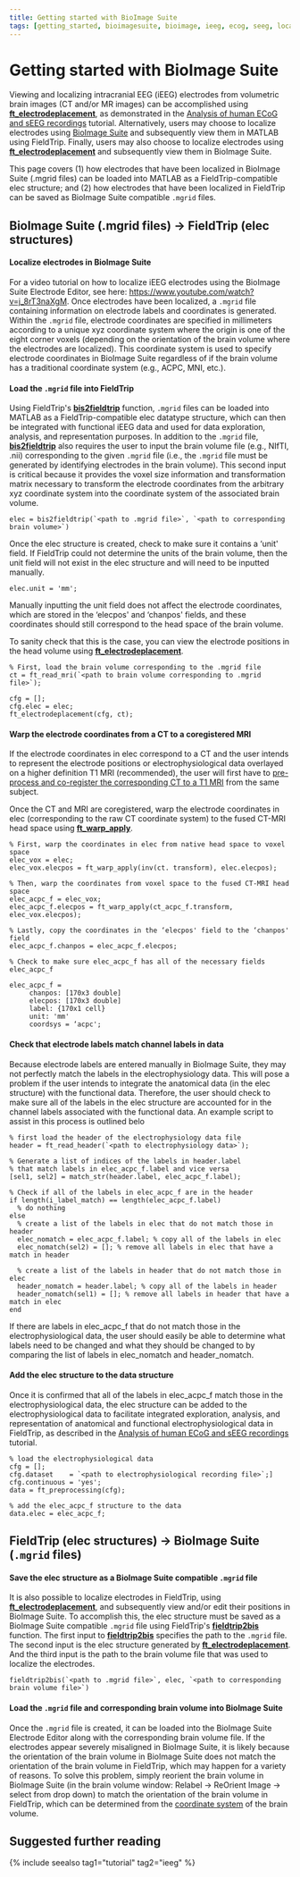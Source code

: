 ```yaml
---
title: Getting started with BioImage Suite
tags: [getting_started, bioimagesuite, bioimage, ieeg, ecog, seeg, localization]
---
```


# Getting started with BioImage Suite

Viewing and localizing intracranial EEG (iEEG) electrodes from volumetric brain images (CT and/or MR images) can be accomplished using **[ft_electrodeplacement](https://github.com/fieldtrip/fieldtrip/blob/release/ft_electrodeplacement.m)**, as demonstrated in the [Analysis of human ECoG and sEEG recordings](/tutorial/human_ecog) tutorial. Alternatively, users may choose to localize electrodes using [BioImage Suite](http://bioimagesuite.yale.edu) and subsequently view them in MATLAB using FieldTrip. Finally, users may also choose to localize electrodes using **[ft_electrodeplacement](https://github.com/fieldtrip/fieldtrip/blob/release/ft_electrodeplacement.m)** and subsequently view them in BioImage Suite.

This page covers (1) how electrodes that have been localized in BioImage Suite (.mgrid files) can be loaded into MATLAB as a FieldTrip-compatible elec structure; and (2) how electrodes that have been localized in FieldTrip can be saved as BioImage Suite compatible `.mgrid` files.

## BioImage Suite (.mgrid files) → FieldTrip (elec structures)

#### Localize electrodes in BioImage Suite

For a video tutorial on how to localize iEEG electrodes using the BioImage Suite Electrode Editor, see here: https://www.youtube.com/watch?v=j_8rT3naXgM. Once electrodes have been localized, a `.mgrid` file containing information on electrode labels and coordinates is generated. Within the `.mgrid` file, electrode coordinates are specified in millimeters according to a unique xyz coordinate system where the origin is one of the eight corner voxels (depending on the orientation of the brain volume where the electrodes are localized). This coordinate system is used to specify electrode coordinates in BioImage Suite regardless of if the brain volume has a traditional coordinate system (e.g., ACPC, MNI, etc.).

#### Load the `.mgrid` file into FieldTrip

Using FieldTrip's **[bis2fieldtrip](https://github.com/fieldtrip/fieldtrip/blob/release/bis2fieldtrip.m)** function, `.mgrid` files can be loaded into MATLAB as a FieldTrip-compatible elec datatype structure, which can then be integrated with functional iEEG data and used for data exploration, analysis, and representation purposes. In addition to the `.mgrid` file, **[bis2fieldtrip](https://github.com/fieldtrip/fieldtrip/blob/release/bis2fieldtrip.m)** also requires the user to input the brain volume file (e.g., NIfTI, .nii) corresponding to the given `.mgrid` file (i.e., the `.mgrid` file must be generated by identifying electrodes in the brain volume). This second input is critical because it provides the voxel size information and transformation matrix necessary to transform the electrode coordinates from the arbitrary xyz coordinate system into the coordinate system of the associated brain volume.

    elec = bis2fieldtrip(`<path to .mgrid file>`, `<path to corresponding brain volume>`)

Once the elec structure is created, check to make sure it contains a ‘unit' field. If FieldTrip could not determine the units of the brain volume, then the unit field will not exist in the elec structure and will need to be inputted manually.

    elec.unit = 'mm';

Manually inputting the unit field does not affect the electrode coordinates, which are stored in the ‘elecpos' and ‘chanpos' fields, and these coordinates should still correspond to the head space of the brain volume.

To sanity check that this is the case, you can view the electrode positions in the head volume using **[ft_electrodeplacement](https://github.com/fieldtrip/fieldtrip/blob/release/ft_electrodeplacement.m)**.

    % First, load the brain volume corresponding to the .mgrid file
    ct = ft_read_mri(`<path to brain volume corresponding to .mgrid file>`);

    cfg = [];
    cfg.elec = elec;
    ft_electrodeplacement(cfg, ct);

#### Warp the electrode coordinates from a CT to a coregistered MRI

If the electrode coordinates in elec correspond to a CT and the user intends to represent the electrode positions or electrophysiological data overlayed on a higher definition T1 MRI (recommended), the user will first have to [pre-process and co-register the corresponding CT to a T1 MRI](/tutorial/human_ecog) from the same subject.

Once the CT and MRI are coregistered, warp the electrode coordinates in elec (corresponding to the raw CT coordinate system) to the fused CT-MRI head space using **[ft_warp_apply](https://github.com/fieldtrip/fieldtrip/blob/release/ft_warp_apply.m)**.

    % First, warp the coordinates in elec from native head space to voxel space
    elec_vox = elec;
    elec_vox.elecpos = ft_warp_apply(inv(ct. transform), elec.elecpos);

    % Then, warp the coordinates from voxel space to the fused CT-MRI head space
    elec_acpc_f = elec_vox;
    elec_acpc_f.elecpos = ft_warp_apply(ct_acpc_f.transform, elec_vox.elecpos);

    % Lastly, copy the coordinates in the ‘elecpos' field to the ‘chanpos' field
    elec_acpc_f.chanpos = elec_acpc_f.elecpos;

    % Check to make sure elec_acpc_f has all of the necessary fields
    elec_acpc_f

    elec_acpc_f =
         chanpos: [170x3 double]
         elecpos: [170x3 double]
         label: {170x1 cell}
         unit: 'mm'
         coordsys = ‘acpc';

#### Check that electrode labels match channel labels in data

Because electrode labels are entered manually in BioImage Suite, they may not perfectly match the labels in the electrophysiology data. This will pose a problem if the user intends to integrate the anatomical data (in the elec structure) with the functional data. Therefore, the user should check to make sure all of the labels in the elec structure are accounted for in the channel labels associated with the functional data. An example script to assist in this process is outlined belo

    % first load the header of the electrophysiology data file
    header = ft_read_header(`<path to electrophysiology data>`);

    % Generate a list of indices of the labels in header.label
    % that match labels in elec_acpc_f.label and vice versa
    [sel1, sel2] = match_str(header.label, elec_acpc_f.label);

    % Check if all of the labels in elec_acpc_f are in the header
    if length(i_label_match) == length(elec_acpc_f.label)
      % do nothing
    else
      % create a list of the labels in elec that do not match those in header
      elec_nomatch = elec_acpc_f.label; % copy all of the labels in elec
      elec_nomatch(sel2) = []; % remove all labels in elec that have a match in header

      % create a list of the labels in header that do not match those in elec
      header_nomatch = header.label; % copy all of the labels in header
      header_nomatch(sel1) = []; % remove all labels in header that have a match in elec
    end

If there are labels in elec_acpc_f that do not match those in the electrophysiological data, the user should easily be able to determine what labels need to be changed and what they should be changed to by comparing the list of labels in elec_nomatch and header_nomatch.

#### Add the elec structure to the data structure

Once it is confirmed that all of the labels in elec_acpc_f match those in the electrophysiological data, the elec structure can be added to the electrophysiological data to facilitate integrated exploration, analysis, and representation of anatomical and functional electrophysiological data in FieldTrip, as described in the [Analysis of human ECoG and sEEG recordings](/tutorial/human_ecog) tutorial.

    % load the electrophysiological data
    cfg = [];
    cfg.dataset    = `<path to electrophysiological recording file>`;]
    cfg.continuous = 'yes';
    data = ft_preprocessing(cfg);

    % add the elec_acpc_f structure to the data
    data.elec = elec_acpc_f;

## FieldTrip (elec structures) → BioImage Suite (`.mgrid` files)

#### Save the elec structure as a BioImage Suite compatible `.mgrid` file

It is also possible to localize electrodes in FieldTrip, using **[ft_electrodeplacement](https://github.com/fieldtrip/fieldtrip/blob/release/ft_electrodeplacement.m)**, and subsequently view and/or edit their positions in BioImage Suite. To accomplish this, the elec structure must be saved as a BioImage Suite compatible `.mgrid` file using FieldTrip's **[fieldtrip2bis](https://github.com/fieldtrip/fieldtrip/blob/release/fieldtrip2bis.m)** function. The first input to **[fieldtrip2bis](https://github.com/fieldtrip/fieldtrip/blob/release/fieldtrip2bis.m)** specifies the path to the `.mgrid` file. The second input is the elec structure generated by **[ft_electrodeplacement](https://github.com/fieldtrip/fieldtrip/blob/release/ft_electrodeplacement.m)**. And the third input is the path to the brain volume file that was used to localize the electrodes.

    fieldtrip2bis(`<path to .mgrid file>`, elec, `<path to corresponding brain volume file>`)

#### Load the `.mgrid` file and corresponding brain volume into BioImage Suite

Once the `.mgrid` file is created, it can be loaded into the BioImage Suite Electrode Editor along with the corresponding brain volume file. If the electrodes appear severely misaligned in BioImage Suite, it is likely because the orientation of the brain volume in BioImage Suite does not match the orientation of the brain volume in FieldTrip, which may happen for a variety of reasons. To solve this problem, simply reorient the brain volume in BioImage Suite (in the brain volume window: Relabel → ReOrient Image → select from drop down) to match the orientation of the brain volume in FieldTrip, which can be determined from the [coordinate system](/faq/how_are_the_different_head_and_mri_coordinate_systems_defined) of the brain volume.

## Suggested further reading

{% include seealso tag1="tutorial" tag2="ieeg" %}
